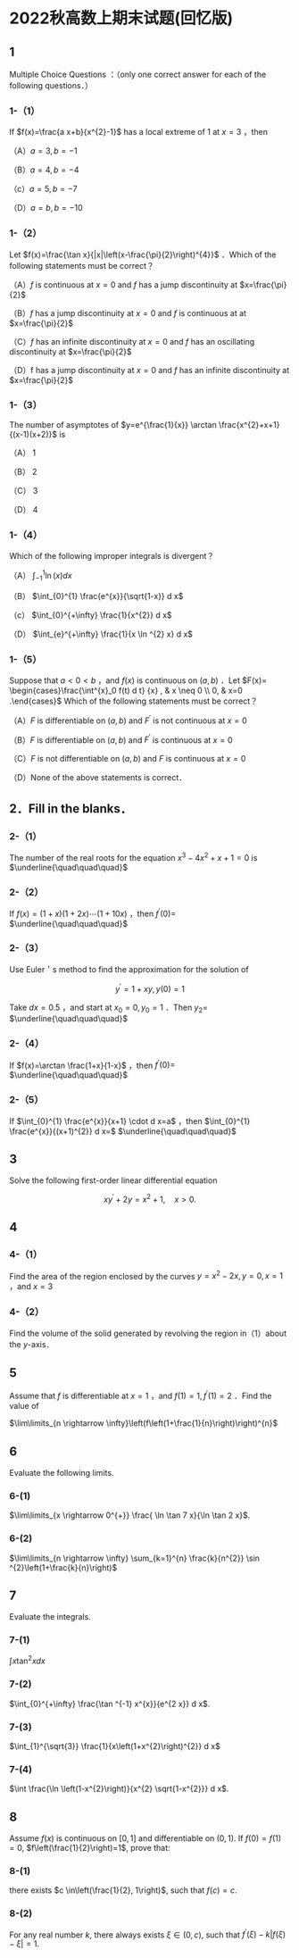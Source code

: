 # 2022秋高数上期末试题(回忆版)

## 1

Multiple Choice Questions ：（only one correct answer for each of the following questions．）

### 1-（1）

If $f(x)=\frac{a x+b}{x^{2}-1}$ has a local extreme of 1 at $x=3$ ，then

（A）$a=3, b=-1$

（B）$a=4, b=-4$

（c）$a=5, b=-7$

（D）$a=b, b=-10$

### 1-（2）

Let $f(x)=\frac{\tan x}{|x|\left(x-\frac{\pi}{2}\right)^{4}}$ ．Which of the following statements must be correct？

（A）$f$ is continuous at $x=0$ and $f$ has a jump discontinuity at $x=\frac{\pi}{2}$

（B）$f$ has a jump discontinuity at $x=0$ and $f$ is continuous at at $x=\frac{\pi}{2}$

（C）$f$ has an infinite discontinuity at $x=0$ and $f$ has an oscillating discontinuity at $x=\frac{\pi}{2}$

（D）f has a jump discontinuity at $x=0$ and $f$ has an infinite discontinuity at $x=\frac{\pi}{2}$

### 1-（3）

The number of asymptotes of $y=e^{\frac{1}{x}} \arctan \frac{x^{2}+x+1}{(x-1)(x+2)}$ is

（A） 1

（B） 2

（C） 3

（D） 4

### 1-（4）

Which of the following improper integrals is divergent？

（A） $\int_{-1}^{1} \ln (x) d x$

（B） $\int_{0}^{1} \frac{e^{x}}{\sqrt{1-x}} d x$

（c） $\int_{0}^{+\infty} \frac{1}{x^{2}} d x$

（D） $\int_{e}^{+\infty} \frac{1}{x \ln ^{2} x} d x$

### 1-（5）

Suppose that $a<0<b$ ，and $f(x)$ is continuous on $(a, b)$ ．Let $F(x)= \begin{cases}\frac{\int^{x}_0 f(t) d t} {x} , & x \neq 0 \\ 0, & x=0 .\end{cases}$ Which of the following statements must be correct？

（A）$F$ is differentiable on $(a, b)$ and $F^{\prime}$ is not continuous at $x=0$

（B）$F$ is differentiable on $(a, b)$ and $F^{\prime}$ is continuous at $x=0$

（C）$F$ is not differentiable on $(a, b)$ and $F$ is continuous at $x=0$

（D）None of the above statements is correct．

## 2．Fill in the blanks．

### 2-（1）

The number of the real roots for the equation $x^{3}-4 x^{2}+x+1=0$ is $\underline{\quad\quad\quad}$

### 2-（2）

If $f(x)=(1+x)(1+2 x) \cdots(1+10 x)$ ，then $f^{\prime}(0)=$ $\underline{\quad\quad\quad}$

### 2-（3）

Use Euler＇s method to find the approximation for the solution of

$$
y^{\prime}=1+x y, y(0)=1
$$

Take $d x=0.5$ ，and start at $x_{0}=0, y_{0}=1$ ．Then $y_{2}=$ $\underline{\quad\quad\quad}$

### 2-（4）

If $f(x)=\arctan \frac{1+x}{1-x}$ ，then $f^{\prime}(0)=$ $\underline{\quad\quad\quad}$

### 2-（5）

If $\int_{0}^{1} \frac{e^{x}}{x+1} \cdot d x=a$ ，then $\int_{0}^{1} \frac{e^{x}}{(x+1)^{2}} d x=$ $\underline{\quad\quad\quad}$

## 3

Solve the following first-order linear differential equation

$$
x y^{\prime}+2 y=x^{2}+1, \quad x>0 .
$$

## 4

### 4-（1）

Find the area of the region enclosed by the curves $y=x^{2}-2 x, y=0, x=1$ ，and $x=3$

### 4-（2）

Find the volume of the solid generated by revolving the region in（1）about the $y$-axis．

## 5

Assume that $f$ is differentiable at $x=1$ ，and $f(1)=1, f^{\prime}(1)=2$ ．Find the value of

$\lim\limits_{n \rightarrow \infty}\left(f\left(1+\frac{1}{n}\right)\right)^{n}$

## 6

Evaluate the following limits.

### 6-(1)

$\lim\limits_{x \rightarrow 0^{+}} \frac{ \ln \tan 7 x}{\ln \tan 2 x}$.

### 6-(2)

$\lim\limits_{n \rightarrow \infty} \sum_{k=1}^{n} \frac{k}{n^{2}} \sin ^{2}\left(1+\frac{k}{n}\right)$

## 7

Evaluate the integrals.

### 7-(1)

$\int x \tan ^{2} x d x$

### 7-(2)

$\int_{0}^{+\infty} \frac{\tan ^{-1} x^{x}}{e^{2 x}} d x$.

### 7-(3)

$\int_{1}^{\sqrt{3}} \frac{1}{x\left(1+x^{2}\right)^{2}} d x$

### 7-(4)

$\int \frac{\ln \left(1-x^{2}\right)}{x^{2} \sqrt{1-x^{2}}} d x$.

## 8

Assume $f(x)$ is continuous on $[0,1]$ and differentiable on $(0,1)$. If $f(0)=f(1)=0$, $f\left(\frac{1}{2}\right)=1$, prove that:

### 8-(1)

there exists $c \in\left(\frac{1}{2}, 1\right)$, such that $f(c)=c$.

### 8-(2)

For any real number $k$, there always exists $\xi \in(0, c)$, such that $f^{\prime}(\xi)-k|f(\xi)-\xi|=1$.
